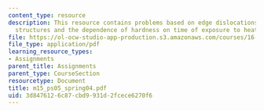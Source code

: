 ```yaml
---
content_type: resource
description: This resource contains problems based on edge dislocations, aerospace
  structures and the dependence of hardness on time of exposure to heat.
file: https://ol-ocw-studio-app-production.s3.amazonaws.com/courses/16-01-unified-engineering-i-ii-iii-iv-fall-2005-spring-2006/3d8476126c87cbd9931d2fcece6270f6_m15_ps05_spring04.pdf
file_type: application/pdf
learning_resource_types:
- Assignments
parent_title: Assignments
parent_type: CourseSection
resourcetype: Document
title: m15_ps05_spring04.pdf
uid: 3d847612-6c87-cbd9-931d-2fcece6270f6
---
```

